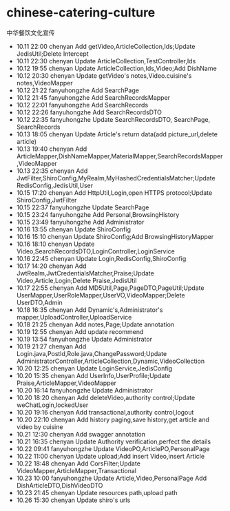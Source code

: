 # chinese-catering-culture
中华餐饮文化宣传

- 10.11 22:00 chenyan Add getVideo,ArticleCollection,Ids;Update JedisUtil;Delete Intercept
- 10.11 22:30 chenyan Update ArticleCollection,TestController,Ids
- 10.12 19:55 chenyan Update ArticleCollection,Ids,Video;Add DishName
- 10.12 20:30 chenyan Update getVideo's notes,Video.cuisine's notes,VideoMapper
- 10.12 21:22 fanyuhongzhe Add SearchPage
- 10.12 21:45 fanyuhongzhe Add SearchRecordsMapper
- 10.12 22:01 fanyuhongzhe Add SearchRecords
- 10.12 22:26 fanyuhongzhe Add SearchRecordsDTO
- 10.12 22:35 fanyuhongzhe Update SearchRecordsDTO, SearchPage, SearchRecords
- 10.13 18:05 chenyan Update Article's return data(add picture_url,delete article)
- 10.13 19:40 chenyan Add ArticleMapper,DishNameMapper,MaterialMapper,SearchRecordsMapper,VideoMapper
- 10.13 22:35 chenyan Add JwtFilter,ShiroConfig,MyRealm,MyHashedCredentialsMatcher;Update RedisConfig,JedisUtil,User
- 10.15 17:20 chenyan Add HttpUtil,Login,open HTTPS protocol;Update ShiroConfig,JwtFilter
- 10.15 22:37 fanyuhongzhe Update SearchPage
- 10.15 23:24 fanyuhongzhe Add Personal,BrowsingHistory
- 10.15 23:49 fanyuhongzhe Add Administrator
- 10.16 13:55 chenyan Update ShiroConfig
- 10.16 15:10 chenyan Update ShiroConfig;Add BrowsingHistoryMapper
- 10.16 18:10 chenyan Update Video,SearchRecordsDTO,LoginController,LoginService
- 10.16 22:45 chenyan Update Login,RedisConfig,ShiroConfig
- 10.17 14:20 chenyan Add JwtRealm,JwtCredentialsMatcher,Praise;Update Video,Article,Login;Delete Praise,JedisUtil
- 10.17 22:55 chenyan Add MD5Util,Page,PageDTO,PageUtil;Update UserMapper,UserRoleMapper,UserVO,VideoMapper;Delete UserDTO,Admin
- 10.18 16:35 chenyan Add Dynamic's,Administrator's mapper,UploadController,UploadService
- 10.18 21:25 chenyan Add notes,Page;Update annotation
- 10.19 12:55 chenyan Add update recommend
- 10.19 13:54 fanyuhongzhe Update Administrator
- 10.19 21:27 chenyan Add Login.java,PostId,Role.java,ChangePassword;Update AdministratorController,ArticleCollection,Dynamic,VideoCollection
- 10.20 12:25 chenyan Update LoginService,JedisConfig
- 10.20 15:35 chenyan Add UserInfo,UserProfile;Update Praise,ArticleMapper,VideoMapper
- 10.20 16:14 fanyuhongzhe Update Administrator
- 10.20 18:20 chenyan Add deleteVideo,authority control;Update weChatLogin,lockedUser
- 10.20 19:16 chenyan Add transactional,authority control,logout
- 10.20 22:10 chenyan Add history paging,save history,get article and video by cuisine
- 10.21 12:30 chenyan Add swagger annotation
- 10.21 16:35 chenyan Update Authority verification,perfect the details
- 10.22 09:41 fanyuhongzhe Update VideoPO,ArticlePO,PersonalPage
- 10.22 11:00 chenyan Update upload;Add insert Video,insert Article
- 10.22 18:48 chenyan Add CorsFilter;Update VideoMapper,ArticleMapper,Transactional
- 10.23 10:00 fanyuhongzhe Update Article,Video,PersonalPage Add DishArticleDTO,DishVideoDTO
- 10.23 21:45 chenyan Update resources path,upload path
- 10.26 15:30 chenyan Update shiro's urls